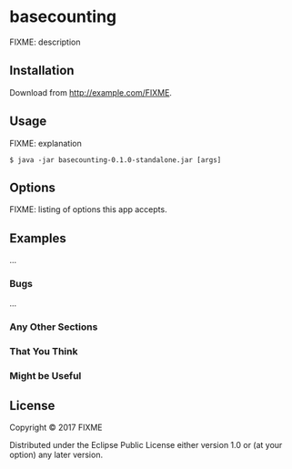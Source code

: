 # basecounting

FIXME: description

## Installation

Download from http://example.com/FIXME.

## Usage

FIXME: explanation

    $ java -jar basecounting-0.1.0-standalone.jar [args]

## Options

FIXME: listing of options this app accepts.

## Examples

...

### Bugs

...

### Any Other Sections
### That You Think
### Might be Useful

## License

Copyright © 2017 FIXME

Distributed under the Eclipse Public License either version 1.0 or (at
your option) any later version.
